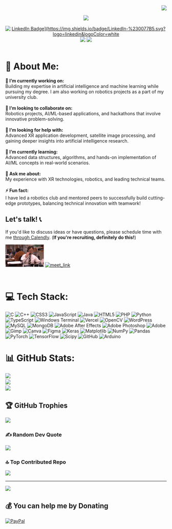 <!-- Viewer Counter -->
<img align="right" src="https://komarev.com/ghpvc/?username=lkag04&style=plastic&color=green&label=Curious+Views">
<!-- END Viewer Counter -->

<br> 
<div id="intro-and-badges" align="center">
<p><a href="https://git.io/typing-svg"><img src="https://readme-typing-svg.herokuapp.com?font=Fira+Code&weight=700&size=23&duration=3000&pause=2000&background=EF6DFF00&color=98CCF7&width=550&height=70&lines=Hi!+%F0%9F%91%8B+Welcome+to+my+virtual+office!+%F0%9F%92%BB"></a></p>
  <a href="https://www.linkedin.com/in/lkag04/"><img src="https://img.shields.io/badge/LinkedIn-blue?style=for-the-badge&logo=linkedin&logoColor=white" alt="LinkedIn Badge](https://img.shields.io/badge/LinkedIn-%230077B5.svg?logo=linkedin&logoColor=white"/></a>
  <a href="https://stackoverflow.com/users/29442268/lakshya-agarwal"><img src="https://img.shields.io/badge/-Stackoverflow-FE7A16?logo=stack-overflow&logoColor=white"></a>
  <a href="https://codepen.io/https://codepen.io/lkag04"><img src="https://img.shields.io/badge/Codepen-000000?style=for-the-badge&logo=codepen&logoColor=white"/></a>
 <!--             <a href=""><img src=""/></a>            -->
</div>
<!-- END Intro Banner and Badges Section -->

<br>

# 💫 About Me:
**🚩 I’m currently working on:**  <br>  Building my expertise in artificial intelligence and machine learning while pursuing my degree. I am also working on robotics projects as a part of my university club.<br><br>**👥 I’m looking to collaborate on:**  <br>  Robotics projects, AI/ML-based applications, and hackathons that involve innovative problem-solving.<br><br>**🤝 I’m looking for help with:**  <br>  Advanced XR application development, satellite image processing, and gaining deeper insights into artificial intelligence research.<br><br>**🌱 I’m currently learning:**  <br>  Advanced data structures, algorithms, and hands-on implementation of AI/ML concepts in real-world scenarios.<br><br>**💬 Ask me about:**  <br>  My experience with XR technologies, robotics, and leading technical teams.<br><br>**⚡ Fun fact:**  <br>  I have led a robotics club and mentored peers to successfully build cutting-edge prototypes, balancing technical innovation with teamwork!


<!-- Contact Section -->
## Let's talk! 📞
If you'd like to discuss ideas or have questions, please schedule time with me [through Calendly](https://calendly.com/darpanjain). (**If you're recruiting, definitely do this!**)

<a href="https://calendly.com/lkag04" target="_blank"><img src="https://github.com/darpan-jain/darpan-jain/blob/master/assets/dwight-phone.gif" width ="120" height="69"></a> <a href="https://calendly.com/darpanjain" target="_blank"><img width="500" height="72" alt="meet_link" src="https://user-images.githubusercontent.com/15426564/144297439-f530f383-e73e-41e0-9914-a9b7d3f432e5.png"></a>

<br>

# 💻 Tech Stack:
![C](https://img.shields.io/badge/c-%2300599C.svg?style=for-the-badge&logo=c&logoColor=white) ![C++](https://img.shields.io/badge/c++-%2300599C.svg?style=for-the-badge&logo=c%2B%2B&logoColor=white) ![CSS3](https://img.shields.io/badge/css3-%231572B6.svg?style=for-the-badge&logo=css3&logoColor=white) ![JavaScript](https://img.shields.io/badge/javascript-%23323330.svg?style=for-the-badge&logo=javascript&logoColor=%23F7DF1E) ![Java](https://img.shields.io/badge/java-%23ED8B00.svg?style=for-the-badge&logo=openjdk&logoColor=white) ![HTML5](https://img.shields.io/badge/html5-%23E34F26.svg?style=for-the-badge&logo=html5&logoColor=white) ![PHP](https://img.shields.io/badge/php-%23777BB4.svg?style=for-the-badge&logo=php&logoColor=white) ![Python](https://img.shields.io/badge/python-3670A0?style=for-the-badge&logo=python&logoColor=ffdd54) ![TypeScript](https://img.shields.io/badge/typescript-%23007ACC.svg?style=for-the-badge&logo=typescript&logoColor=white) ![Windows Terminal](https://img.shields.io/badge/Windows%20Terminal-%234D4D4D.svg?style=for-the-badge&logo=windows-terminal&logoColor=white) ![Vercel](https://img.shields.io/badge/vercel-%23000000.svg?style=for-the-badge&logo=vercel&logoColor=white) ![OpenCV](https://img.shields.io/badge/opencv-%23white.svg?style=for-the-badge&logo=opencv&logoColor=white) ![WordPress](https://img.shields.io/badge/WordPress-%23117AC9.svg?style=for-the-badge&logo=WordPress&logoColor=white) ![MySQL](https://img.shields.io/badge/mysql-4479A1.svg?style=for-the-badge&logo=mysql&logoColor=white) ![MongoDB](https://img.shields.io/badge/MongoDB-%234ea94b.svg?style=for-the-badge&logo=mongodb&logoColor=white) ![Adobe After Effects](https://img.shields.io/badge/Adobe%20After%20Effects-9999FF.svg?style=for-the-badge&logo=Adobe%20After%20Effects&logoColor=white) ![Adobe Photoshop](https://img.shields.io/badge/adobe%20photoshop-%2331A8FF.svg?style=for-the-badge&logo=adobe%20photoshop&logoColor=white) ![Adobe](https://img.shields.io/badge/adobe-%23FF0000.svg?style=for-the-badge&logo=adobe&logoColor=white) ![Gimp](https://img.shields.io/badge/Gimp-657D8B?style=for-the-badge&logo=gimp&logoColor=FFFFFF) ![Canva](https://img.shields.io/badge/Canva-%2300C4CC.svg?style=for-the-badge&logo=Canva&logoColor=white) ![Figma](https://img.shields.io/badge/figma-%23F24E1E.svg?style=for-the-badge&logo=figma&logoColor=white) ![Keras](https://img.shields.io/badge/Keras-%23D00000.svg?style=for-the-badge&logo=Keras&logoColor=white) ![Matplotlib](https://img.shields.io/badge/Matplotlib-%23ffffff.svg?style=for-the-badge&logo=Matplotlib&logoColor=black) ![NumPy](https://img.shields.io/badge/numpy-%23013243.svg?style=for-the-badge&logo=numpy&logoColor=white) ![Pandas](https://img.shields.io/badge/pandas-%23150458.svg?style=for-the-badge&logo=pandas&logoColor=white) ![PyTorch](https://img.shields.io/badge/PyTorch-%23EE4C2C.svg?style=for-the-badge&logo=PyTorch&logoColor=white) ![TensorFlow](https://img.shields.io/badge/TensorFlow-%23FF6F00.svg?style=for-the-badge&logo=TensorFlow&logoColor=white) ![Scipy](https://img.shields.io/badge/SciPy-%230C55A5.svg?style=for-the-badge&logo=scipy&logoColor=%white) ![GitHub](https://img.shields.io/badge/github-%23121011.svg?style=for-the-badge&logo=github&logoColor=white) ![Arduino](https://img.shields.io/badge/-Arduino-00979D?style=for-the-badge&logo=Arduino&logoColor=white)
# 📊 GitHub Stats:
![](https://github-readme-stats.vercel.app/api?username=lkag04&theme=dark&hide_border=false&include_all_commits=true&count_private=false)<br/>
![](https://github-readme-streak-stats.herokuapp.com/?user=lkag04&theme=dark&hide_border=false)<br/>
![](https://github-readme-stats.vercel.app/api/top-langs/?username=lkag04&theme=dark&hide_border=false&include_all_commits=true&count_private=false&layout=compact)

## 🏆 GitHub Trophies
![](https://github-profile-trophy.vercel.app/?username=lkag04&theme=radical&no-frame=false&no-bg=true&margin-w=4)

### ✍️ Random Dev Quote
![](https://quotes-github-readme.vercel.app/api?type=horizontal&theme=radical)

### 🔝 Top Contributed Repo
![](https://github-contributor-stats.vercel.app/api?username=lkag04&limit=5&theme=dark&combine_all_yearly_contributions=true)

---
[![](https://visitcount.itsvg.in/api?id=lkag04&icon=0&color=0)](https://visitcount.itsvg.in)

  ## 💰 You can help me by Donating
  [![PayPal](https://img.shields.io/badge/PayPal-00457C?style=for-the-badge&logo=paypal&logoColor=white)](https://paypal.me/paypal.me/LakshyaAgarwal690) 

  
<!-- Proudly created with GPRM ( https://gprm.itsvg.in ) -->
